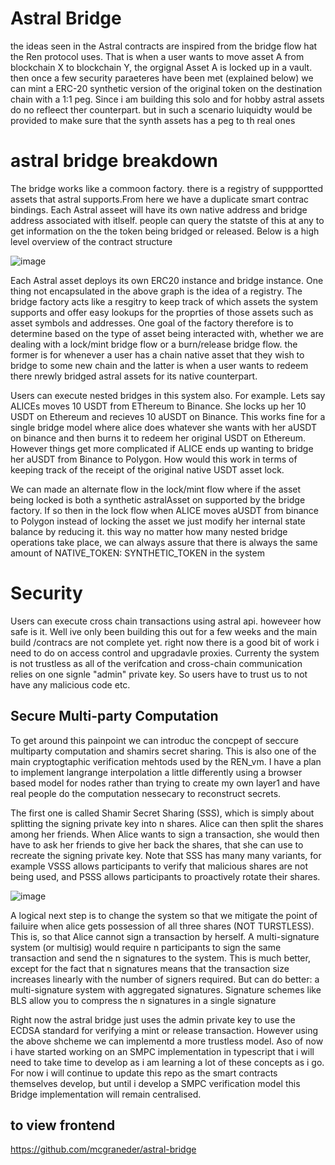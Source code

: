 # Astral Bridge
the ideas seen in the Astral contracts are inspired from the bridge flow hat the Ren protocol uses. That is when a user wants to move asset A from blockchain X to blockchain Y, the orgignal Asset A is locked up in a vault. then once a few security paraeteres have been met (explained below) we can mint a ERC-20 synthetic version of the original token on the destination chain with a 1:1 peg. Since i am building this solo and for hobby astral assets do no refleect ther counterpart. but in such a scenario luiquidty would be provided to make sure that the synth assets has a peg to th real ones

# astral bridge breakdown
The bridge works like a commoon factory. there is a registry of suppportted assets that astral supports.From here we have a duplicate smart contrac bindings. Each Astral asseet will have its own native address and bridge address associated with itlself. people can query the statste of this at any to get information on the the token being bridged or released. Below is a high level overview of the contract structure

![image](https://user-images.githubusercontent.com/40043037/226329758-69839eca-daaf-4220-aaa0-bdfd4ec58b52.png)

Each Astral asset deploys its own ERC20 instance and bridge instance. One thing not encapsulated in the above graph is the idea of a registry. The bridge factory acts like a resgitry to keep track of which assets the system supports and offer easy lookups for the proprties of those assets such as asset symbols and addresses. One goal of the factory therefore is to determine based on the type of asset being interacted with, whether we are dealing with a lock/mint bridge flow or a burn/release bridge flow. the former is for whenever a user has a chain native asset that they wish to bridge to some new chain and the latter is when a user wants to redeem there nrewly bridged astral assets for its native counterpart.

Users can execute nested bridges in this system also. For example. Lets say ALICEs moves 10 USDT from EThereum to Binance. She locks up her 10 USDT on Ethereum and recieves 10 aUSDT on Binance. This works fine for a single bridge model where alice does whatever she wants with her aUSDT on binance and then burns it to redeem her original USDT on Ethereum. However things get more complicated if ALICE ends up wanting to bridge her aUSDT from Binance to Polygon. How would this work in terms of keeping track of the receipt of the original native USDT asset lock.

We can made an alternate flow in the lock/mint flow where if the asset being locked is both a synthetic astralAsset on supported by the bridge factory. If so then in the lock flow when ALICE moves aUSDT from binance to Polygon instead of locking the asset we just modify her internal state balance by reducing it. this way no matter how many nested bridge operations take place, we can always assure that there is always the same amount of NATIVE_TOKEN: SYNTHETIC_TOKEN in the system

# Security
Users can execute cross chain transactions using astral api. howeveer how safe is it. Well ive only been building this out for a few weeks and the main build /contracs are not complete yet. right now there is a good bit of work i need to do on access control and upgradavle proxies. Currenty the system is not trustless as all of the verifcation and cross-chain communication relies on one signle "admin" private key. So users have to trust us to not have any malicious code etc. 

## Secure Multi-party Computation
To get around this painpoint we can introduc the concpept of seccure multiparty computation and shamirs secret sharing. This is also one of the main cryptogtaphic verification mehtods used by the REN_vm. I have a plan to implement langrange interpolation a little differently using a browser based model for nodes rather than trying to create my own layer1 and have real people do the computation nessecary to reconstruct secrets.

The first one is called Shamir Secret Sharing (SSS), which is simply about splitting the signing private key into n shares. Alice can then split the shares among her friends. When Alice wants to sign a transaction, she would then have to ask her friends to give her back the shares, that she can use to recreate the signing private key. Note that SSS has many many variants, for example VSSS allows participants to verify that malicious shares are not being used, and PSSS allows participants to proactively rotate their shares.

![image](https://user-images.githubusercontent.com/40043037/226336060-a47a6fff-67ab-4efc-82d5-b3660656f17e.png)

A logical next step is to change the system so that we mitigate the point of failuire when alice gets possession of all three shares (NOT TURSTLESS). This is, so that Alice cannot sign a transaction by herself. A multi-signature system (or multisig) would require n participants to sign the same transaction and send the n signatures to the system. This is much better, except for the fact that n signatures means that the transaction size increases linearly with the number of signers required.
But can do better: a multi-signature system with aggregated signatures. Signature schemes like BLS allow you to compress the n signatures in a single signature

Right now the astral bridge just uses the admin private key to use the ECDSA standard for verifying a mint or release transaction. However using the above shcheme we can implementd a more trustless model. Aso of now i have started working on an SMPC implementation in typescript that i will need to take time to develop as i am learning a lot of these concepts as i go. For now i will continue to update this repo as the smart contracts themselves develop, but until i develop a SMPC verification model this Bridge implementation will remain centralised.

## to view frontend
https://github.com/mcgraneder/astral-bridge
